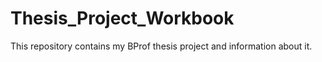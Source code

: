 # Thesis_Project_Workbook
This repository contains my BProf thesis project and information about it.
